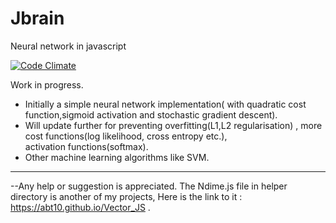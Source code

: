 # Jbrain                    
Neural network in javascript

[![Code Climate](https://codeclimate.com/github/AbT10/Jbrain/badges/gpa.svg)](https://codeclimate.com/github/AbT10/Jbrain)

Work in progress.

* Initially a simple neural network implementation( with quadratic cost function,sigmoid activation and stochastic gradient descent).
* Will update further for preventing overfitting(L1,L2 regularisation) , more cost functions(log likelihood, cross entropy etc.),    
  activation functions(softmax).
* Other machine learning algorithms like SVM. 

----------------------------------------------------------------------------------------------------------------------------------------  
--Any help or suggestion is appreciated.
The Ndime.js file in helper directory is another of my projects, Here is the link to it : https://abt10.github.io/Vector_JS .
